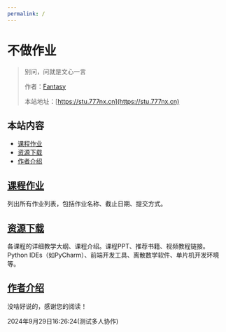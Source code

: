 ```yaml
---
permalink: /
---
```


# 不做作业

> 别问，问就是文心一言
>
> 作者：[Fantasy](https://www.777nx.cn/personal/about/)
>
> 本站地址：[https://stu.777nx.cn](https://stu.777nx.cn)

## 本站内容

- [课程作业](/课程作业)
- [资源下载](/资源下载)
- [作者介绍](/作者)


## [课程作业](/课程作业)

列出所有作业列表，包括作业名称、截止日期、提交方式。

## [资源下载](/资源下载)

各课程的详细教学大纲、课程介绍。课程PPT、推荐书籍、视频教程链接。Python IDEs（如PyCharm）、前端开发工具、离散数学软件、单片机开发环境等。

## [作者介绍](/作者)

没啥好说的，感谢您的阅读！

2024年9月29日16:26:24(测试多人协作)
